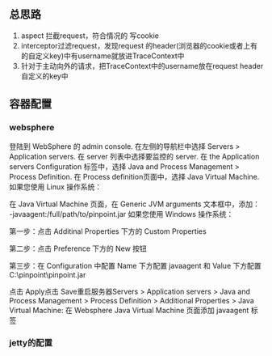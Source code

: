 ## 总思路
1. aspect 拦截request，符合情况的 写cookie
2. interceptor过滤request，发现request 的header(浏览器的cookie或者上有的自定义key)中有username就放进TraceContext中
3. 针对于主动向外的请求，把TraceContext中的username放在request  header自定义的key中

## 容器配置
### websphere


登陆到 WebSphere 的 admin console.
在左侧的导航栏中选择 Servers > Application servers.
在 server 列表中选择要监控的 server.
在 the Application servers Configuration 标签中，选择 Java and Process Management > Process Definition.
在 Process definition页面中，选择 Java Virtual Machine.
如果您使用 Linux 操作系统：

在 Java Virtual Machine 页面，在 Generic JVM arguments 文本框中，添加：
-javaagent:/full/path/to/pinpoint.jar
如果您使用 Windows 操作系统：

第一步：点击 Additinal Properties 下方的 Custom Properties

第二步：点击 Preference 下方的 New 按钮

第三步：在 Configuration 中配置 Name 下方配置 javaagent 和 Value 下方配置 C:\pinpoint\pinpoint.jar

点击 Apply点击 Save重启服务器Servers > Application servers > Java and Process Management > Process Definition > Additional Properties > Java Virtual Machine: 在 Websphere Java Virtual Machine 页面添加 javaagent 标签


###  jetty的配置
 